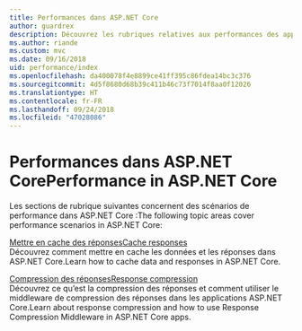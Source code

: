 ```yaml
---
title: Performances dans ASP.NET Core
author: guardrex
description: Découvrez les rubriques relatives aux performances des applications ASP.NET Core.
ms.author: riande
ms.custom: mvc
ms.date: 09/16/2018
uid: performance/index
ms.openlocfilehash: da400078f4e8899ce41ff395c86fdea14bc3c376
ms.sourcegitcommit: 4d5f8680d68b39c411b46c73f7014f8aa0f12026
ms.translationtype: HT
ms.contentlocale: fr-FR
ms.lasthandoff: 09/24/2018
ms.locfileid: "47028086"
---
```

# <a name="performance-in-aspnet-core"></a><span data-ttu-id="84dd5-103">Performances dans ASP.NET Core</span><span class="sxs-lookup"><span data-stu-id="84dd5-103">Performance in ASP.NET Core</span></span>

<span data-ttu-id="84dd5-104">Les sections de rubrique suivantes concernent des scénarios de performance dans ASP.NET Core :</span><span class="sxs-lookup"><span data-stu-id="84dd5-104">The following topic areas cover performance scenarios in ASP.NET Core:</span></span>

[<span data-ttu-id="84dd5-105">Mettre en cache des réponses</span><span class="sxs-lookup"><span data-stu-id="84dd5-105">Cache responses</span></span>](xref:performance/caching/index)  
<span data-ttu-id="84dd5-106">Découvrez comment mettre en cache les données et les réponses dans ASP.NET Core.</span><span class="sxs-lookup"><span data-stu-id="84dd5-106">Learn how to cache data and responses in ASP.NET Core.</span></span>

[<span data-ttu-id="84dd5-107">Compression des réponses</span><span class="sxs-lookup"><span data-stu-id="84dd5-107">Response compression</span></span>](xref:performance/response-compression)  
<span data-ttu-id="84dd5-108">Découvrez ce qu’est la compression des réponses et comment utiliser le middleware de compression des réponses dans les applications ASP.NET Core.</span><span class="sxs-lookup"><span data-stu-id="84dd5-108">Learn about response compression and how to use Response Compression Middleware in ASP.NET Core apps.</span></span>
